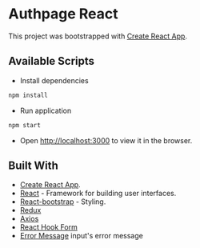 # Authpage React

This project was bootstrapped with [Create React App](https://github.com/facebook/create-react-app).

## Available Scripts

- Install dependencies

``` bash
npm install
```

- Run application

``` bash
npm start
```

- Open [http://localhost:3000](http://localhost:3000) to view it in the browser.

## Built With
- [Create React App](https://github.com/facebook/create-react-app).
- [React](https://reactjs.org/docs/getting-started.html) - Framework for building user interfaces.
- [React-bootstrap](https://react-bootstrap.github.io/getting-started/introduction) - Styling.
- [Redux]()
- [Axios]()
- [React Hook Form](https://react-hook-form.com/)
- [Error Message](https://react-hook-form.com/api#ErrorMessage) input's error message